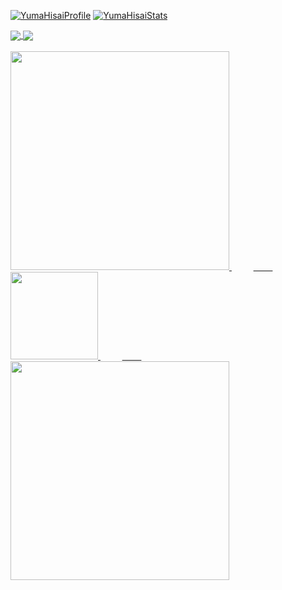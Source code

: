 [![YumaHisaiProfile](https://github-readme-stats.vercel.app/api?username=YumaHisai&theme=tokyonight)](https://github.com/YumaHisai/YumaHisai/) 
[![YumaHisaiStats](https://github-readme-stats.vercel.app/api/top-langs/?username=YumaHisai&theme=tokyonight)](https://github.com/YumaHisai/YumaHisai/)

<a href="https://github.com/YumaHisai/TroyClient-Official">
  <img align="center" src="https://github-readme-stats.vercel.app/api/pin/?username=YumaHisai&repo=TroyClient-Official&theme=tokyonight" />
</a>
<a href="https://github.com/YumaHisai/MacBansSystem">
  <img align="center" src="https://github-readme-stats.vercel.app/api/pin/?username=YumaHisai&repo=MacBansSystem&theme=tokyonight" />
</a>
<br></br>

<div>
  <a href="https://github.com/YumaHisai/">
    <img height="350" src="https://i.imgur.com/OUXal4M.png">
  </a>
  ⠀⠀⠀
  <a href="https://github.com/SpeedersCoders">⠀⠀⠀
    <img height="140" src="https://i.imgur.com/Fpll68w.png">
  </a>
    ⠀⠀⠀
  <a href="https://github.com/ThreeWhi/">⠀⠀⠀
    <img height="350" src="https://i.imgur.com/ge0064W.png">
  </a>
</div>
